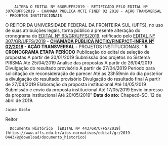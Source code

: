         ALTERA O EDITAL Nº 63GRUFFS2019 - RETIFICADO PELO EDITAL Nº 307GRUFFS2019 - CHAMADA PÚBLICA MCTI FINEP 02 2018 - AÇÃO TRANSVERSAL - PROJETOS INSTITUCIONAIS  

 O REITOR DA UNIVERSIDADE FEDERAL DA FRONTEIRA SUL (UFFS), no uso de suas atribuições legais, torna público a presente alteração do cronograma do [EDITAL Nº 63/GR/UFFS/2019](https://www.uffs.edu.br/atos-normativos/edital/gr/2019-0063), retificado pelo [EDITAL Nº 307/GR/UFFS/2019](https://www.uffs.edu.br/atos-normativos/edital/gr/2019-0307) - **[CHAMADA PÚBLICA MCTIC/FINEP/CT-INFRA Nº 02/2018](http://www.finep.gov.br/chamadas-publicas/chamadapublica/630) - AÇÃO TRANSVERSAL -** PROJETOS INSTITUCIONAIS.   “ **5 CRONOGRAMA**     **ETAPA**   **PERÍODO**     Publicação do edital de seleção de propostas   A partir de 30/01/2019     Submissão dos projetos no Sistema PRISMA   Até 25/04/2019     Análise das propostas   A partir de 26/04/2019     Divulgação do resultado provisório   A partir de 27/04/2019     Período para solicitação de reconsideração de parecer   Até as 23h59min do dia posterior a divulgação do resultado provisório     Divulgação do resultado final   A partir de 27/04/2019     Elaboração da proposta institucional   Até 14/05/2019     Submissão e envio da proposta institucional   Até 17/05/2019     Envio impresso da proposta institucional   Até 20/05/2019”            **Data do ato:** Chapecó-SC, 12 de abril de 2019.   
 

    Jaime Giolo   
 Reitor 

      Documento Histórico  [EDITAL Nº 443/GR/UFFS/2019](https://www.uffs.edu.br/atos-normativos/edital/gr/2019-0443/@@download/documento_historico)     
      